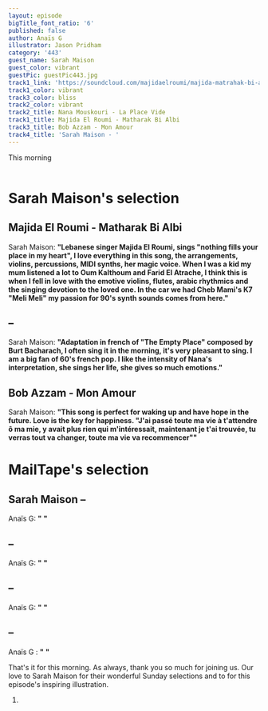 ```yaml
---
layout: episode
bigTitle_font_ratio: '6'
published: false
author: Anaïs G
illustrator: Jason Pridham
category: '443'
guest_name: Sarah Maison
guest_color: vibrant
guestPic: guestPic443.jpg
track1_link: 'https://soundcloud.com/majidaelroumi/majida-matrahak-bi-albi'
track1_color: vibrant
track3_color: bliss
track2_color: vibrant
track2_title: Nana Mouskouri - La Place Vide
track1_title: Majida El Roumi - Matharak Bi Albi
track3_title: Bob Azzam - Mon Amour
track4_title: 'Sarah Maison - '
---
```

<p id="introduction">This morning 
<br><br>

</p>

# Sarah Maison's selection

## Majida El Roumi - Matharak Bi Albi
Sarah Maison: **"**Lebanese singer Majida El Roumi, sings "nothing fills your place in my heart", I love everything in this song, the arrangements, violins, percussions, MIDI synths, her magic voice. When I was a kid my mum listened a lot to Oum Kalthoum and Farid El Atrache, I think this is when I fell in love with the emotive violins, flutes, arabic rhythmics and the singing devotion to the loved one. In the car we had Cheb Mami's K7 "Meli Meli" my passion for 90's synth sounds comes from here.**"**

##  – 
Sarah Maison: **"**Adaptation in french of "The Empty Place" composed by Burt Bacharach, I often sing it in the morning, it's very pleasant to sing. I am a big fan of 60's french pop. I like the intensity of Nana's interpretation, she sings her life, she gives so much emotions.**"**

## Bob Azzam - Mon Amour
Sarah Maison: **"**This song is perfect for waking up and have hope in the future. Love is the key for happiness.
"J'ai passé toute ma vie à t'attendre ô ma mie, y avait plus rien qui m'intéressait, maintenant je t'ai trouvée, tu verras tout va changer, toute ma vie va recommencer"**"**


# MailTape's selection

## Sarah Maison  – 
Anaïs G: **"** **"**

##  – 
Anaïs G: **"** **"**

##  – 
Anaïs G: **"** **"**

##  – 
Anaïs G : **"** **"**

<p id="outroduction">That's it for this morning. As always, thank you so much for joining us. Our love to Sarah Maison for their wonderful Sunday selections and to  for this episode's inspiring illustration.</p>

1) 





